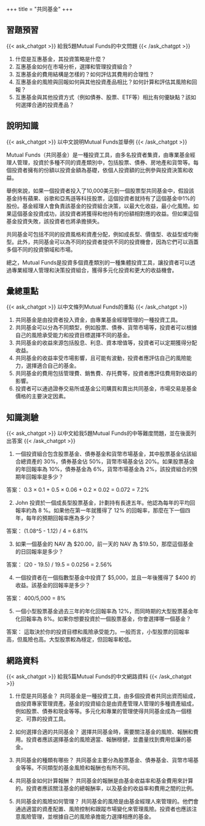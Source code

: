 +++
title = "共同基金"
+++
## 習題預習
{{< ask_chatgpt >}}
給我5題Mutual Funds的中文問題
{{< /ask_chatgpt >}}



1. 什麼是互惠基金，其投資策略是什麼？
2. 互惠基金如何在市場分析，選擇和管理投資組合？
3. 互惠基金的費用結構是怎樣的？如何評估其費用的合理性？
4. 互惠基金的風險與回報如何與其他投資產品相比？如何計算和評估其風險和回報？
5. 互惠基金與其他投資方式（例如債券、股票、ETF等）相比有何優缺點？該如何選擇合適的投資產品？   

## 說明知識
{{< ask_chatgpt >}}
以中文說明Mutual Funds並舉例
{{< /ask_chatgpt >}}



Mutual Funds（共同基金）是一種投資工具，由多名投資者集資，由專業基金經理人管理，投資於多種不同的資產類別中，包括股票、債券、房地產和貨幣等。每個投資者擁有的份額以投資金額為基礎，依個人投資額的比例參與投資決策和收益。

舉例來說，如果一個投資者投入了10,000美元到一個股票型共同基金中，假設該基金持有蘋果、谷歌和亞馬遜等科技股票，這個投資者就持有了這個基金中1%的股份。基金經理人會負責該基金的投資組合決策，以最大化收益，最小化風險。如果這個基金投資成功，該投資者將獲得和他持有的份額相對應的收益。但如果這個基金投資失敗，該投資者也將承擔損失。

共同基金可包括不同的投資風格和資產分配，例如成長型、價值型、收益型或均衡型。此外，共同基金可以為不同的投資者提供不同的投資機會，因為它們可以涵蓋多個不同的投資領域和市場。

總之，Mutual Funds是投資多個資產類別的一種集體投資工具，讓投資者可以透過專業經理人管理和決策投資組合，獲得多元化投資和更大的收益機會。   

## 彙總重點
{{< ask_chatgpt >}}
以中文條列Mutual Funds的重點
{{< /ask_chatgpt >}}



1. 共同基金是由投資者投入資金，由專業基金經理管理的一種投資工具。
2. 共同基金可以分為不同類型，例如股票、債券、貨幣市場等，投資者可以根據自己的風險承受能力和投資目標選擇不同的基金。
3. 共同基金的收益來源包括股息、利息、資本增值等，投資者可以定期獲得分配收益。
4. 共同基金的收益率受市場影響，且可能有波動，投資者應評估自己的風險能力，選擇適合自己的基金。
5. 共同基金的費用包括管理費、銷售費、存托費等，投資者應評估費用對收益的影響。
6. 投資者可以通過證券交易所或基金公司購買和賣出共同基金，市場交易是基金價格的主要決定因素。   

## 知識測驗
{{< ask_chatgpt >}}
以中文給我5題Mutual Funds的中等難度問題，並在後面列出答案
{{< /ask_chatgpt >}}



1. 一個投資組合包含股票基金、債券基金和貨幣市場基金，其中股票基金佔該組合總資產的 30%，債券基金佔 50%，貨幣市場基金佔 20%。如果股票基金的年回報率為 10%，債券基金為 6%，貨幣市場基金為 2%，該投資組合的預期年回報率是多少？

答案： 0.3 × 0.1 + 0.5 × 0.06 + 0.2 × 0.02 = 0.072 = 7.2%

2. John 投資於一個成長型股票基金，計劃持有長達五年。他認為每年的平均回報率約為 8 %。如果他在第一年就獲得了 12% 的回報率，那麼在下一個四年，每年的預期回報率應為多少？

答案： (1.08^5 - 1.12) / 4 = 6.81%

3. 如果一個基金的 NAV 為 $20.00，前一天的 NAV 為 $19.50，那麼這個基金的日回報率是多少？

答案： (20 - 19.5) / 19.5 = 0.0256 = 2.56%

4. 一個投資者在一個指數型基金中投資了 $5,000，並且一年後獲得了 $400 的收益。該基金的回報率是多少？

答案： $400/$5,000 = 8%

5. 一個小型股票基金過去三年的年化回報率為 12%，而同時期的大型股票基金年化回報率為 8%。如果你想要投資於一個股票基金，你會選擇哪一個基金？

答案： 這取決於你的投資目標和風險承受能力。一般而言，小型股票的回報率高，但風險也高。大型股票較為穩定，但回報率較低。   

## 網路資料
{{< ask_chatgpt >}}
給我5篇Mutual Funds的中文網路資料
{{< /ask_chatgpt >}}



1. 什麼是共同基金？
共同基金是一種投資工具，由多個投資者共同出資而組成，由投資專家管理資產。基金的投資組合是由資產管理人管理的多種資產組成，例如股票、債券和現金等等。多元化和專業的管理使得共同基金成為一個穩定、可靠的投資工具。

2. 如何選擇合適的共同基金？
選擇共同基金時，需要關注基金的風險、報酬和費用。投資者應該選擇基金的風險適當、報酬穩健，並盡量找到費用低廉的基金。

3. 共同基金的種類有哪些？
共同基金主要分為股票基金、債券基金、貨幣市場基金等等。不同類型的基金風險和報酬也有所不同。

4. 共同基金如何計算報酬？
共同基金的報酬是由基金收益率和基金費用來計算的。投資者應該關注基金的總報酬率，以及基金的收益率和費用之間的比例。

5. 共同基金的風險如何管理？
共同基金的風險是由基金經理人來管理的。他們會通過適當的資產配置、風險控制和跟蹤市場變化來管理風險。投資者也應該注意風險管理，並根據自己的風險承擔能力選擇相應的基金。   

